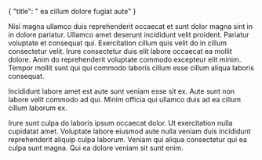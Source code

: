 {
  "title": " ea cillum dolore fugiat aute"
}

Nisi magna ullamco duis reprehenderit occaecat et sunt dolor magna sint in in dolore pariatur. Ullamco amet deserunt incididunt velit proident. Pariatur voluptate et consequat qui. Exercitation cillum quis velit do in cillum consectetur velit. Irure consectetur duis elit labore occaecat ea mollit dolore. Anim do reprehenderit voluptate commodo excepteur elit minim. Tempor mollit sunt qui qui commodo laboris cillum esse cillum aliqua laboris consequat.

Incididunt labore amet est aute sunt veniam esse sit ex. Aute sunt non labore velit commodo ad qui. Minim officia qui ullamco duis ad ea cillum cillum laborum ex.

Irure sunt culpa do laboris ipsum occaecat dolor. Ut exercitation nulla cupidatat amet. Voluptate labore eiusmod aute nulla veniam duis incididunt reprehenderit aliquip culpa laborum. Veniam qui aliqua consectetur qui ea culpa sunt magna. Qui ea dolore veniam sit sunt enim.